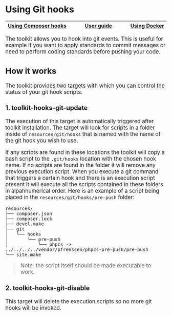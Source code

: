# Using Git hooks

<big><table><thead><tr><th nowrap> [Using Composer hooks](./composer-hooks.md#using-composer-hooks) </th><th width="100%" align="center"> [User guide](../README.md#user-guide) </th><th nowrap> [Using Docker](./docker-environment.md#using-docker-environment) </th></tr></thead></table>

The toolkit allows you to hook into git events. This is useful for
example if you want to apply standards to commit messages or need to
perform coding standards before pushing your code.

## How it works

The toolkit provides two targets with which you can control the status
of your git hook scripts.

### 1. toolkit-hooks-git-update
The execution of this target is automatically triggered after toolkit
installation. The target will look for scripts in a folder inside of
`resources/git/hooks` that is named with the name of the git hook you wish to
use. 

If any scripts are found in these locations the toolkit will copy a
bash script to the `.git/hooks` location with the chosen hook name. If
no scripts are found in the folder it will remove any previous execution
script. When you execute a git command that triggers a certain hook and
there is an execution script present it will execute all the scripts
contained in these folders in alpahnumerical order. Here is an example
of a script being placed in the `resources/git/hooks/pre-push` folder:

```
resources/
├── composer.json
├── composer.lock
├── devel.make
├── git
│   └── hooks
│       └── pre-push
│           └── phpcs -> ../../../../vendor/pfrenssen/phpcs-pre-push/pre-push
└── site.make
```

> Note: the script itself should be made executable to work.

### 2. toolkit-hooks-git-disable
This target will delete the execution scripts so no more git hooks will
be invoked.
